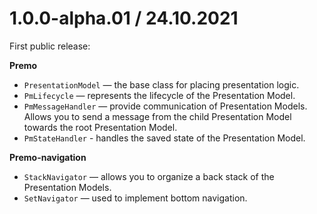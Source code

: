 # 1.0.0-alpha.01 / 24.10.2021
First public release:

**Premo**
- `PresentationModel` — the base class for placing presentation logic.
- `PmLifecycle` — represents the lifecycle of the Presentation Model.
- `PmMessageHandler` — provide communication of Presentation Models. Allows you to send a message from the child Presentation Model towards the root Presentation Model.
- `PmStateHandler` - handles the saved state of the Presentation Model.

**Premo-navigation**
- `StackNavigator` — allows you to organize a back stack of the Presentation Models.
- `SetNavigator` — used to implement bottom navigation.
